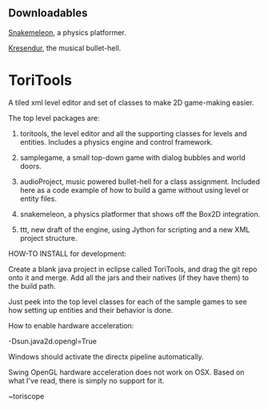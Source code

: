 Downloadables
---------
[Snakemeleon](https://dl.dropbox.com/u/8669480/binaries/Snakemeleon%20v04.zip), a physics platformer.

[Kresendur](https://dl.dropbox.com/u/8669480/binaries/Kresendur.zip), the musical bullet-hell.

ToriTools
=========
A tiled xml level editor and set of classes to make 2D game-making easier.

The top level packages are:

1) toritools, the level editor and all the supporting classes for levels and entities. Includes a physics engine and control framework.

2) samplegame, a small top-down game with dialog bubbles and world doors.

3) audioProject, music powered bullet-hell for a class assignment. Included here as a code example of how to build a game without using level or entity files.

4) snakemeleon, a physics platformer that shows off the Box2D integration.

5) ttt, new draft of the engine, using Jython for scripting and a new XML project structure.

HOW-TO INSTALL for development:

Create a blank java project in eclipse called ToriTools, and drag the git repo onto it and merge. Add all the jars and their natives (if they have them) to the build path.

Just peek into the top level classes for each of the sample games to see how setting up entities and their behavior is done.

How to enable hardware acceleration:

-Dsun.java2d.opengl=True

Windows should activate the directx pipeline automatically.

Swing OpenGL hardware acceleration does not work on OSX. Based on what I've read, there is simply no support for it.

~toriscope
